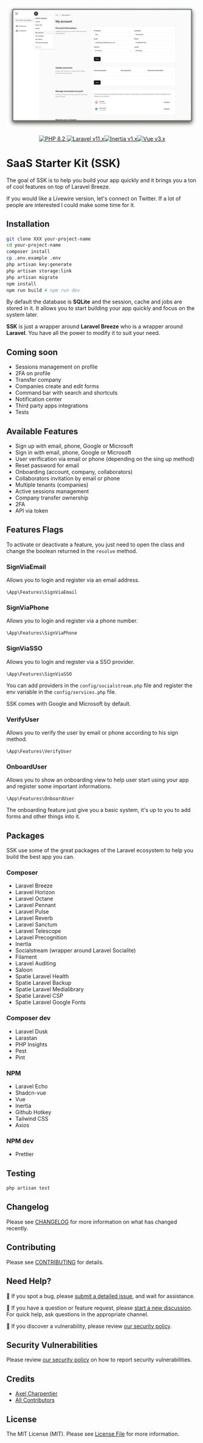 <p align="center">
    <img src="https://github.com/axeldotdev/ssk/blob/main/.github/header.png" alt="SSK UI Screenshot" />
</p>

<p align="center">
    <a href="https://php.net"><img alt="PHP 8.2" src="https://img.shields.io/badge/PHP-8.2-777BB4?style=for-the-badge&logo=php"></a><a href="https://laravel.com">
        <img alt="Laravel v11.x" src="https://img.shields.io/badge/Laravel-v11.x-FF2D20?style=for-the-badge&logo=laravel"></a><a href="https://inertiajs.com/"><img alt="Inertia v1.x" src="https://img.shields.io/badge/Inertia-v1.x-846CEE?style=for-the-badge"></a><a href="https://vuejs.org/"><img alt="Vue v3.x" src="https://img.shields.io/badge/Vue-v3.x-42B883?style=for-the-badge"></a>
</p>

# SaaS Starter Kit (SSK)

The goal of SSK is to help you build your app quickly and it brings you a ton of cool features on top of Laravel Breeze.

If you would like a Livewire version, let's connect on Twitter. If a lot of people are interested I could make some time for it.

## Installation

```bash
git clone XXX your-project-name
cd your-project-name
composer install
cp .env.example .env
php artisan key:generate
php artisan storage:link
php artisan migrate
npm install
npm run build # npm run dev
```

By default the database is **SQLite** and the session, cache and jobs are stored in it. It allows you to start building your app quickly and focus on the system later.

**SSK** is just a wrapper around **Laravel Breeze** who is a wrapper around **Laravel**. You have all the power to modify it to suit your need.

## Coming soon

- Sessions management on profile
- 2FA on profile
- Transfer company
- Companies create and edit forms
- Command bar with search and shortcuts
- Notification center
- Third party apps integrations
- Tests

## Available Features

- Sign up with email, phone, Google or Microsoft
- Sign in with email, phone, Google or Microsoft
- User verification via email or phone (depending on the sing up method)
- Reset password for email
- Onboarding (account, company, collaborators)
- Collaborators invitation by email or phone
- Multiple tenants (companies)
- Active sessions management
- Company transfer ownership
- 2FA
- API via token

## Features Flags

To activate or deactivate a feature, you just need to open the class and change the boolean returned in the `resolve` method.

### SignViaEmail

Allows you to login and register via an email address.

`\App\Features\SignViaEmail`

### SignViaPhone

Allows you to login and register via a phone number.

`\App\Features\SignViaPhone`

### SignViaSSO

Allows you to login and register via a SSO provider.

`\App\Features\SignViaSSO`

You can add providers in the `config/socialstream.php` file and register the env variable in the `config/services.php` file.

SSK comes with Google and Microsoft by default.

### VerifyUser

Allows you to verify the user by email or phone according to his sign method.

`\App\Features\VerifyUser`

### OnboardUser

Allows you to show an onboarding view to help user start using your app and register some important informations.

`\App\Features\OnboardUser`

The onboarding feature just give you a basic system, it's up to you to add forms and other things into it.

## Packages

SSK use some of the great packages  of the Laravel ecosystem to help you build the best app you can.

### Composer

- Laravel Breeze
- Laravel Horizon
- Laravel Octane
- Laravel Pennant
- Laravel Pulse
- Laravel Reverb
- Laravel Sanctum
- Laravel Telescope
- Laravel Precognition
- Inertia
- Socialstream (wrapper around Laravel Socialite)
- Filament
- Laravel Auditing
- Saloon
- Spatie Laravel Health
- Spatie Laravel Backup
- Spatie Laravel Medialibrary
- Spatie Laravel CSP
- Spatie Laravel Google Fonts

### Composer dev

- Laravel Dusk
- Larastan
- PHP Insights
- Pest
- Pint

### NPM

- Laravel Echo
- Shadcn-vue
- Vue
- Inertia
- Github Hotkey
- Tailwind CSS
- Axios

### NPM dev

- Prettier

## Testing

```bash
php artisan test
```

## Changelog

Please see [CHANGELOG](CHANGELOG.md) for more information on what has changed recently.

## Contributing

Please see [CONTRIBUTING](CONTRIBUTING.md) for details.

## Need Help?

🐞 If you spot a bug, please [submit a detailed issue](https://github.com/axeldotdev/ssk/issues/new?assignees=&labels=bug&template=bug_report.md), and wait for assistance.

🤔 If you have a question or feature request, please [start a new discussion](https://github.com/axeldotdev/ssk/discussions/new). For quick help, ask questions in the appropriate channel.

🔐 If you discover a vulnerability, please review [our security policy](../../security/policy).

## Security Vulnerabilities

Please review [our security policy](../../security/policy) on how to report security vulnerabilities.

## Credits

- [Axel Charpentier](https://github.com/axeldotdev)
- [All Contributors](../../contributors)

## License

The MIT License (MIT). Please see [License File](LICENSE.md) for more information.
